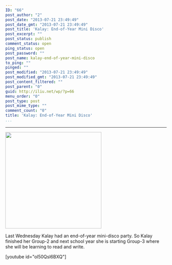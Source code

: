 ```yaml
---
ID: "66"
post_author: "2"
post_date: "2013-07-21 23:49:49"
post_date_gmt: "2013-07-21 23:49:49"
post_title: 'Kalay: End-of-Year Mini Disco'
post_excerpt: ""
post_status: publish
comment_status: open
ping_status: open
post_password: ""
post_name: kalay-end-of-year-mini-disco
to_ping: ""
pinged: ""
post_modified: "2013-07-21 23:49:49"
post_modified_gmt: "2013-07-21 23:49:49"
post_content_filtered: ""
post_parent: "0"
guid: http://iliu.net/wp/?p=66
menu_order: "0"
post_type: post
post_mime_type: ""
comment_count: "0"
title: 'Kalay: End-of-Year Mini Disco'
...
```

---

<img src="https://familiu.sirv.com/1/files/2013/07/IMG_0213.jpg?scale.width=300&amp;scale.height=225" width="300" />

Last Wednesday Kalay had an end-of-year mini-disco party. So Kalay finished her Group-2 and next school year she is starting Group-3 where she will be learning to read and write.

[youtube id="ol50Qsl6BXQ"]
